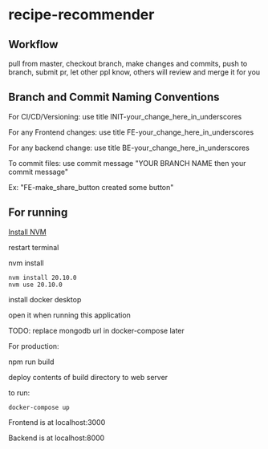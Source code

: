 # recipe-recommender

## Workflow

pull from master, checkout branch, make changes and commits, push to branch, submit pr, let other ppl know, others will review and merge it for you

## Branch and Commit Naming Conventions

For CI/CD/Versioning: use title INIT-your_change_here_in_underscores

For any Frontend changes: use title FE-your_change_here_in_underscores

For any backend change: use title BE-your_change_here_in_underscores

To commit files: use commit message "YOUR BRANCH NAME then your commit message"

Ex: "FE-make_share_button created some button"

## For running

[Install NVM](https://github.com/nvm-sh/nvm#installing-and-updating)

restart terminal

nvm install

```
nvm install 20.10.0
nvm use 20.10.0
```

install docker desktop

open it when running this application

TODO: replace mongodb url in docker-compose later

For production:

npm run build

deploy contents of build directory to web server

to run:

```
docker-compose up
```

Frontend is at localhost:3000

Backend is at localhost:8000
